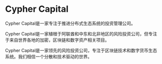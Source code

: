 # Cypher Capital

Cypher Capital是一家专注于推进分布式生态系统的投资管理公司。

Cypher Capital是一家植根于阿联酋和中东和北非地区的风险投资公司，但专注于来自世界各地的加密，区块链和数字资产相关项目。

Cypher Capital是一家领先的风险投资公司，专注于区块链技术和数字货币生态系统。我们相信一个分散和技术驱动的世界。
